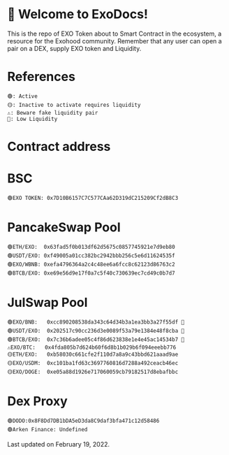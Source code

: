 # 👋 Welcome to ExoDocs!    
This is the repo of EXO Token about to Smart Contract in the ecosystem, a resource for the Exohood community. Remember that any user can open a pair on a DEX, supply EXO token and Liquidity.
# References
    🟢: Active
    🟡: Inactive to activate requires liquidity
    ⚠️: Beware fake liquidity pair
    🔻: Low Liquidity
# Contract address
# BSC
    🟢EXO TOKEN: 0x7D10B6157C7C577CAa62D319dC215209Cf2dB8C3
# PancakeSwap Pool  
    🟢ETH/EXO:  0x63fad5f0b013df62d5675c0857745921e7d9eb80
    🟢USDT/EXO: 0xf49005a01cc382bc2942bbb256c5e6d11624535f
    🟢EXO/WBNB: 0xefa4796364a2c4c48ee6a6fcc8c62123d86763c2
    🟢BTCB/EXO: 0xe69e56d9e17f0a7c5f40c730639ec7cd49c0b7d7
# JulSwap Pool  
    🟢EXO/BNB:   0xcc890208538da343c64d34b3a1ea3bb3a27f55df 🔻
    🟢USDT/EXO:  0x202517c90cc236d3e0089f53a79e1384e48f8cba 🔻
    🟢BTCB/EXO:  0x7c36b6adee05c4f86d623838e1e4e45ac14534b7 🔻
    ⚠️EXO/BTC:   0x4fda805b7d624b60f6d8b1b029b6f094eeebb776
    🟡ETH/EXO:   0xb58030c661cfe2f110d7a8a9c43bbd621aaad9ae
    🟡EXO/USDM:  0xc101ba1fd63c3697760816d7288a492ceacb46ec
    🟡EXO/DOGE:  0xe05a88d1926e717060059cb79182517d8ebafbbc
# Dex Proxy
    🟢DODO:0x8F8Dd7DB1bDA5eD3da8C9daf3bfa471c12d58486 
    🟢Arken Finance: Undefined
   
   
Last updated on February 19, 2022.
